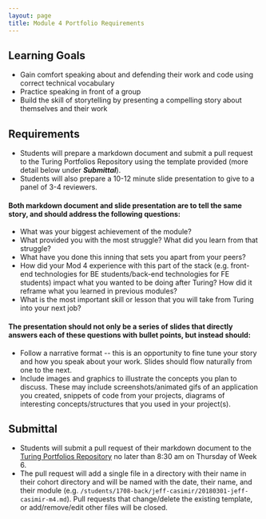 ```yaml
---
layout: page
title: Module 4 Portfolio Requirements
---
```


## Learning Goals

* Gain comfort speaking about and defending their work and code using correct technical vocabulary
* Practice speaking in front of a group
* Build the skill of storytelling by presenting a compelling story about themselves and their work

## Requirements

* Students will prepare a markdown document and submit a pull request to the Turing Portfolios Repository using the template provided (more detail below under ***Submittal***).
* Students will also prepare a 10-12 minute slide presentation to give to a panel of 3-4 reviewers.

#### Both markdown document and slide presentation are to tell the same story, and should address the following questions:

* What was your biggest achievement of the module?
* What provided you with the most struggle? What did you learn from that struggle?
* What have you done this inning that sets you apart from your peers?
* How did your Mod 4 experience with this part of the stack (e.g. front-end technologies for BE students/back-end technologies for FE students) impact what you wanted to be doing after Turing? How did it reframe what you learned in previous modules?
* What is the most important skill or lesson that you will take from Turing into your next job?

#### The presentation should not only be a series of slides that directly answers each of these questions with bullet points, but instead should:

* Follow a narrative format -- this is an opportunity to fine tune your story and how you speak about your work. Slides should flow naturally from one to the next.
* Include images and graphics to illustrate the concepts you plan to discuss. These may include screenshots/animated gifs of an application you created, snippets of code from your projects, diagrams of interesting concepts/structures that you used in your project(s).

## Submittal

* Students will submit a pull request of their markdown document to the [Turing Portfolios Repository](https://github.com/turingschool/portfolios) no later than 8:30 am on Thursday of Week 6.
* The pull request will add a single file in a directory with their name in their cohort directory and will be named with the date, their name, and their module (e.g. `/students/1708-back/jeff-casimir/20180301-jeff-casimir-m4.md`). Pull requests that change/delete the existing template, or add/remove/edit other files will be closed.
